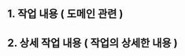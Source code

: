 <!-- (이슈 제목은 prefix없이 label을 통해서 카테고리를 명시합니다!) -->

## 1. 작업 내용 ( 도메인 관련 )

## 2. 상세 작업 내용 ( 작업의 상세한 내용 )
